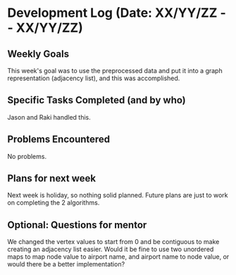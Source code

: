 # Development Log (Date: XX/YY/ZZ -- XX/YY/ZZ)

## Weekly Goals
This week's goal was to use the preprocessed data and put it into a graph representation (adjacency list), and this was accomplished. 
## Specific Tasks Completed (and by who)
Jason and Raki handled this. 
## Problems Encountered 
No problems.
## Plans for next week
Next week is holiday, so nothing solid planned. Future plans are just to work on completing the 2 algorithms.
## Optional: Questions for mentor
We changed the vertex values to start from 0 and be contiguous to make creating an adjacency list easier. Would it be fine to use two unordered maps to map node value to airport name, and airport name to node value, or would there be a better implementation?